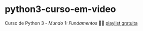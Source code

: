 # python3-curso-em-video
 Curso de Python 3 - _Mundo 1: Fundamentos_ 
 🖖🏼 [playlist gratuita](https://youtube.com/playlist?list=PLHz_AreHm4dlKP6QQCekuIPky1CiwmdI6)
